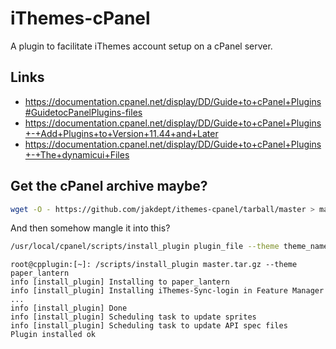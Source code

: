 # iThemes-cPanel
A plugin to facilitate iThemes account setup on a cPanel server.

## Links

* https://documentation.cpanel.net/display/DD/Guide+to+cPanel+Plugins#GuidetocPanelPlugins-files
* https://documentation.cpanel.net/display/DD/Guide+to+cPanel+Plugins+-+Add+Plugins+to+Version+11.44+and+Later
* https://documentation.cpanel.net/display/DD/Guide+to+cPanel+Plugins+-+The+dynamicui+Files


## Get the cPanel archive maybe?
```bash
wget -O - https://github.com/jakdept/ithemes-cpanel/tarball/master > master.tgz
```

And then somehow mangle it into this?

```bash
/usr/local/cpanel/scripts/install_plugin plugin_file --theme theme_name 
```

```text
root@cpplugin:[~]: /scripts/install_plugin master.tar.gz --theme paper_lantern
info [install_plugin] Installing to paper_lantern
info [install_plugin] Installing iThemes-Sync-login in Feature Manager ...
info [install_plugin] Done
info [install_plugin] Scheduling task to update sprites
info [install_plugin] Scheduling task to update API spec files
Plugin installed ok
```